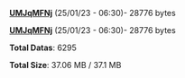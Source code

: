 [**UMJqMFNj**](/data/UMJqMFNj.txt) (25/01/23 - 06:30)- 28776 bytes

[**UMJqMFNj**](/data/UMJqMFNj.txt) (25/01/23 - 06:30)- 28776 bytes

**Total Datas**: 6295

**Total Size**: 37.06 MB / 37.1 MB